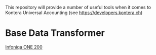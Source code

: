 This repository will provide a number of useful tools when it comes to Kontera Universal Accounting (see https://developers.kontera.ch)

# Base Data Transformer

[Infoniqa ONE 200](base-data-transformer/infoniqa-one-200.html)
